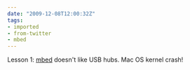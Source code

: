 ```yaml
---
date: "2009-12-08T12:00:32Z"
tags:
- imported
- from-twitter
- mbed
---
```

Lesson 1: [mbed](/tags/mbed) doesn't like USB hubs. Mac OS kernel crash\!
